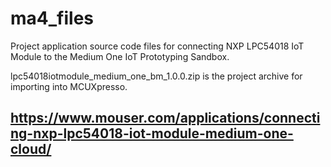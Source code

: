 # ma4_files

Project application source code files for connecting NXP LPC54018 IoT Module to the Medium One IoT Prototyping Sandbox.

lpc54018iotmodule_medium_one_bm_1.0.0.zip is the project archive for importing into MCUXpresso.

## https://www.mouser.com/applications/connecting-nxp-lpc54018-iot-module-medium-one-cloud/

